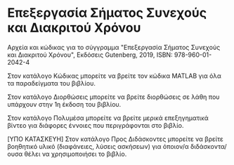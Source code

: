 # Επεξεργασία Σήματος Συνεχούς και Διακριτού Χρόνου
Αρχεία και κώδικας για το σύγγραμμα "Επεξεργασία Σήματος Συνεχούς και Διακριτού Χρόνου", Εκδόσεις Gutenberg, 2019, ΙSBN: 978-960-01-2042-4

Στον κατάλογο Κώδικας μπορείτε να βρείτε τον κώδικα MATLAB για όλα τα παραδείγματα του βιβλίου. 

Στον κατάλογο Διορθώσεις μπορείτε να βρείτε διορθώσεις σε λάθη που υπάρχουν στην 1η έκδοση του βιβλίου.

Στον κατάλογο Πολυμέσα μπορείτε να βρείτε μερικά επεξηγηματικά βίντεο για διάφορες έννοιες που περιγράφονται στο βιβλίο.

[ΥΠΟ ΚΑΤΑΣΚΕΥΗ] Στον κατάλογο Προς Διδάσκοντες μπορείτε να βρείτε βοηθητικό υλικό (διαφάνειες, λύσεις ασκήσεων) για όποιον/α διδάσκοντα/ουσα θέλει να χρησιμοποιήσει το βιβλίο.
